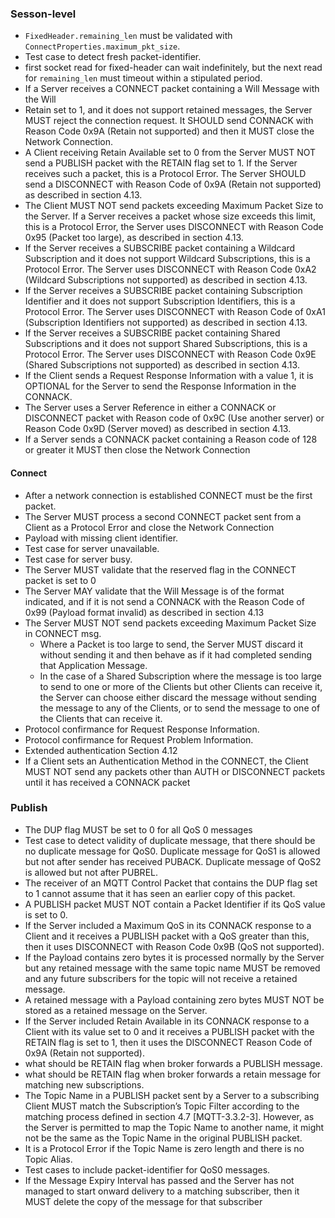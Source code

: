 ### Sesson-level

* `FixedHeader.remaining_len` must be validated with
   `ConnectProperties.maximum_pkt_size`.
* Test case to detect fresh packet-identifier.
* first socket read for fixed-header can wait indefinitely, but the next read
  for `remaining_len` must timeout within a stipulated period.
* If a Server receives a CONNECT packet containing a Will Message with the Will
* Retain set to 1, and it does not support retained messages, the Server MUST
  reject the connection request. It SHOULD send CONNACK with Reason Code
  0x9A (Retain not supported) and then it MUST close the Network Connection.
* A Client receiving Retain Available set to 0 from the Server MUST NOT send a
  PUBLISH packet with the RETAIN flag set to 1. If the Server receives such a
  packet, this is a Protocol Error. The Server SHOULD send a DISCONNECT with
  Reason Code of 0x9A (Retain not supported) as described in section 4.13.
* The Client MUST NOT send packets exceeding Maximum Packet Size to the Server.
  If a Server receives a packet whose size exceeds this limit, this is a Protocol
  Error, the Server uses DISCONNECT with Reason Code 0x95 (Packet too large), as
  described in section 4.13.
* If the Server receives a SUBSCRIBE packet containing a Wildcard Subscription
  and it does not support Wildcard Subscriptions, this is a Protocol Error. The
  Server uses DISCONNECT with Reason Code 0xA2 (Wildcard Subscriptions not
  supported) as described in section 4.13.
* If the Server receives a SUBSCRIBE packet containing Subscription Identifier
  and it does not support Subscription Identifiers, this is a Protocol Error.
  The Server uses DISCONNECT with Reason Code of 0xA1 (Subscription Identifiers
  not supported) as described in section 4.13.
* If the Server receives a SUBSCRIBE packet containing Shared Subscriptions and
  it does not support Shared Subscriptions, this is a Protocol Error. The Server
  uses DISCONNECT with Reason Code 0x9E (Shared Subscriptions not supported) as
  described in section 4.13.
* If the Client sends a Request Response Information with a value 1, it is
  OPTIONAL for the Server to send the Response Information in the CONNACK.
* The Server uses a Server Reference in either a CONNACK or DISCONNECT packet
  with Reason code of 0x9C (Use another server) or Reason Code 0x9D (Server moved)
  as described in section 4.13.
* If a Server sends a CONNACK packet containing a Reason code of 128 or greater
  it MUST then close the Network Connection

#### Connect

* After a network connection is established CONNECT must be the first packet.
* The Server MUST process a second CONNECT packet sent from a Client as a
  Protocol Error and close the Network Connection
* Payload with missing client identifier.
* Test case for server unavailable.
* Test case for server busy.
* The Server MUST validate that the reserved flag in the CONNECT packet is set to 0
* The Server MAY validate that the Will Message is of the format indicated,
  and if it is not send a CONNACK with the Reason Code of
  0x99 (Payload format invalid) as described in section 4.13
* The Server MUST NOT send packets exceeding Maximum Packet Size in CONNECT msg.
  * Where a Packet is too large to send, the Server MUST discard it without sending
    it and then behave as if it had completed sending that Application Message.
  * In the case of a Shared Subscription where the message is too large to send
    to one or more of the Clients but other Clients can receive it, the Server
    can choose either discard the message without sending the message to any of
    the Clients, or to send the message to one of the Clients that can receive it.
* Protocol confirmance for Request Response Information.
* Protocol confirmance for Request Problem Information.
* Extended authentication Section 4.12
* If a Client sets an Authentication Method in the CONNECT, the Client MUST NOT
  send any packets other than AUTH or DISCONNECT packets until it has received
  a CONNACK packet

### Publish

* The DUP flag MUST be set to 0 for all QoS 0 messages
* Test case to detect validity of duplicate message, that there should be
  no duplicate message for QoS0. Duplicate message for QoS1 is allowed but not
  after sender has received PUBACK. Duplicate message of QoS2 is allowed but not
  after PUBREL.
* The receiver of an MQTT Control Packet that contains the DUP flag set to 1
  cannot assume that it has seen an earlier copy of this packet.
* A PUBLISH packet MUST NOT contain a Packet Identifier if its QoS value is set
  to 0.
* If the Server included a Maximum QoS in its CONNACK response to a Client and
  it receives a PUBLISH packet with a QoS greater than this, then it uses
  DISCONNECT with Reason Code 0x9B (QoS not supported).
* If the Payload contains zero bytes it is processed normally by the Server but
  any retained message with the same topic name MUST be removed and any future
  subscribers for the topic will not receive a retained message.
* A retained message with a Payload containing zero bytes MUST NOT be stored
  as a retained message on the Server.
* If the Server included Retain Available in its CONNACK response to a Client
  with its value set to 0 and it receives a PUBLISH packet with the RETAIN flag
  is set to 1, then it uses the DISCONNECT Reason Code of 0x9A (Retain not
  supported).
* what should be RETAIN flag when broker forwards a PUBLISH message.
* what should be RETAIN flag when broker forwards a retain message for matching
  new subscriptions.
* The Topic Name in a PUBLISH packet sent by a Server to a subscribing Client
  MUST match the Subscription’s Topic Filter according to the matching process
  defined in section 4.7 [MQTT-3.3.2-3]. However, as the Server is permitted
  to map the Topic Name to another name, it might not be the same as the
  Topic Name in the original PUBLISH packet.
* It is a Protocol Error if the Topic Name is zero length and there is no
  Topic Alias.
* Test cases to include packet-identifier for QoS0 messages.
* If the Message Expiry Interval has passed and the Server has not managed to
  start onward delivery to a matching subscriber, then it MUST delete the copy
  of the message for that subscriber
